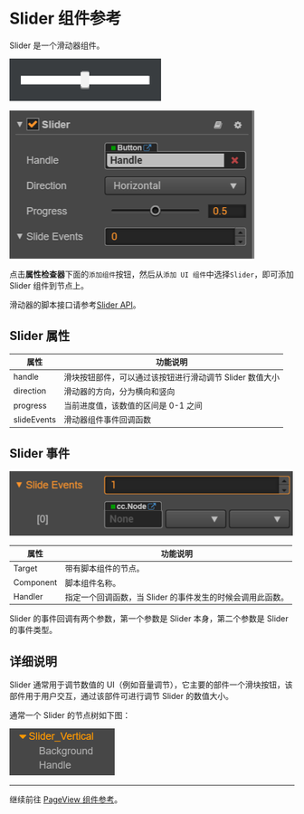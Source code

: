 # Slider 组件参考

Slider 是一个滑动器组件。

![slider-content](./slider/slider-content.png)

![slider-inspector](./slider/slider-inspector.png)

点击**属性检查器**下面的`添加组件`按钮，然后从`添加 UI 组件`中选择`Slider`，即可添加 Slider 组件到节点上。

滑动器的脚本接口请参考[Slider API](../api/classes/Slider.html)。

## Slider 属性

| 属性 |   功能说明
| -------------- | ----------- |
| handle | 滑块按钮部件，可以通过该按钮进行滑动调节 Slider 数值大小
| direction | 滑动器的方向，分为横向和竖向
| progress | 当前进度值，该数值的区间是 0-1 之间
| slideEvents | 滑动器组件事件回调函数

## Slider 事件
![slider-event](./slider/slider-event.png)

| 属性 |   功能说明
| -------------- | ----------- |
|Target| 带有脚本组件的节点。
|Component| 脚本组件名称。
|Handler| 指定一个回调函数，当 Slider 的事件发生的时候会调用此函数。

Slider 的事件回调有两个参数，第一个参数是 Slider 本身，第二个参数是 Slider 的事件类型。

## 详细说明

Slider 通常用于调节数值的 UI（例如音量调节），它主要的部件一个滑块按钮，该部件用于用户交互，通过该部件可进行调节 Slider 的数值大小。

通常一个 Slider 的节点树如下图：

![slider-hierarchy](./slider/slider-hierarchy.png)

---

继续前往 [PageView 组件参考](pageviwe.md)。
